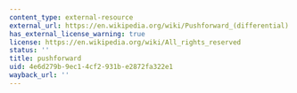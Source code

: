 ```yaml
---
content_type: external-resource
external_url: https://en.wikipedia.org/wiki/Pushforward_(differential)
has_external_license_warning: true
license: https://en.wikipedia.org/wiki/All_rights_reserved
status: ''
title: pushforward
uid: 4e6d279b-9ec1-4cf2-931b-e2872fa322e1
wayback_url: ''
---
```


